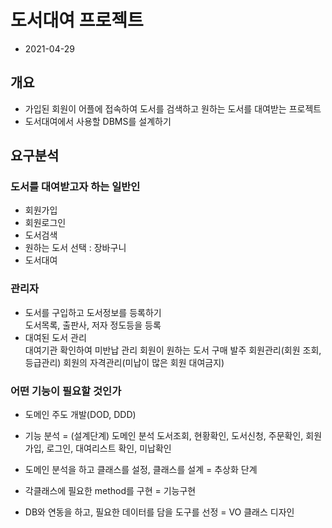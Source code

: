 # 도서대여 프로젝트
* 2021-04-29

## 개요
* 가입된 회원이 어플에 접속하여 도서를 검색하고 원하는 도서를 대여받는 프로젝트
* 도서대여에서 사용할 DBMS를 설계하기

## 요구분석

### 도서를 대여받고자 하는 일반인
* 회원가입
* 회원로그인
* 도서검색
* 원하는 도서 선택 : 장바구니
* 도서대여

### 관리자
* 도서를 구입하고 도서정보를 등록하기  
도서목록, 출판사, 저자 정도등을 등록
* 대여된 도서 관리  
대여기관 확인하여 미반납 관리
회원이 원하는 도서 구매 발주
회원관리(회원 조회, 등급관리)
회원의 자격관리(미납이 많은 회원 대여금지)

### 어떤 기능이 필요할 것인가
* 도메인 주도 개발(DOD, DDD)
* 기능 분석 = (설계단계) 도메인 분석
도서조회, 현황확인, 도서신청, 주문확인, 회원가입, 로그인, 대여리스트 확인, 미납확인

* 도메인 분석을 하고 클래스를 설정, 클래스를 설계 = 추상화 단계

* 각클래스에 필요한 method를 구현 = 기능구현
* DB와 연동을 하고, 필요한 데이터를 담을 도구를 선정 = VO 클래스 디자인